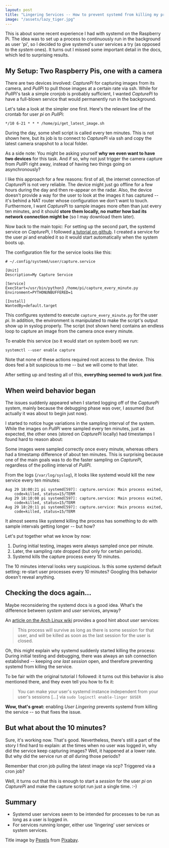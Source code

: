 ```yaml
---
layout: post
title: "Lingering Services -- How to prevent systemd from killing my processes after I log off?"
image: "/assets/lazy_tiger.jpg"
---
```


This is about some recent experience I had with systemd on the Raspberry Pi. The idea was to set up a process to continuously run in the background as user 'pi', so I decided to give systemd's *user* services a try (as opposed to the *system* ones). It turns out I missed some important detail in the docs, which led to surprising results.

## My Setup: Two Raspberry Pis, one with a camera
There are two devices involved: *CapturePi* for capturing images from its camera, and *PullPi* to pull those images at a certain rate via ssh. While for *PullPi*'s task a simple cronjob is probably sufficient, I wanted *CapturePi* to have a full-blown service that would permanently run in the background.

Let's take a look at the simpler one first. Here's the relevant line of the crontab for user *pi* on *PullPi*:
```
*/10 6-21 * * * /home/pi/get_latest_image.sh
```

During the day, some shell script is called every ten minutes. This is not shown here, but its job is to connect to *CapturePi* via ssh and copy the latest camera snapshot to a local folder.

As a side note: You might be asking yourself **why we even want to have two devices** for this task. And if so, why not just trigger the camera capture from *PullPi* right away, instead of having two things going on asynchronously?

I like this approach for a few reasons: first of all, the internet connection of *CapturePi* is not very reliable. The device might just go offline for a few hours during the day and then re-appear on the radar. Also, the device doesn't provide a way for the user to look at the images it has captured -- it's behind a NAT router whose configuration we don't want to touch. Furthermore, I want *CapturePi* to sample images more often than just every ten minutes, and it should **store them locally, no matter how bad its network connection might be** (so I may download them later).

Now back to the main topic: For setting up the second part, the systemd service on *CapturePi*, I followed [a tutorial on github](https://github.com/torfsen/python-systemd-tutorial). I created a service for the user *pi* and enabled it so it would start automatically when the system boots up.

The configuration file for the service looks like this:
```
# ~/.config/systemd/user/capture.service

[Unit]
Description=My Capture Service

[Service]
ExecStart=/usr/bin/python3 /home/pi/capture_every_minute.py
Environment=PYTHONUNBUFFERED=1

[Install]
WantedBy=default.target
```

This configures systemd to execute `capture_every_minute.py` for the user *pi*. In addition, the environment is manipulated to make the script's output show up in syslog properly. The script (not shown here) contains an endless loop to capture an image from the camera once every minute.

To enable this service (so it would start on system boot) we run:

```
systemctl --user enable capture
```

Note that none of these actions required root access to the device. This does feel a bit suspicious to me -- but we will come to that later.

After setting up and testing all of this, **everything seemed to work just fine**.

## When weird behavior began
The issues suddenly appeared when I started logging off of the *CapturePi* system, mainly because the debugging phase was over, I assumed (but actually it was about to begin just now).

I started to notice huge variations in the sampling interval of the system. While the images on *PullPi* were sampled every ten minutes, just as expected, the other ones (stored on *CapturePi* locally) had timestamps I found hard to reason about:

Some images were sampled correctly once every minute, whereas others had a timestamp difference of about ten minutes. This is surprising because one of the main goals was to do the faster sampling on *CapturePi*, regardless of the polling interval of *PullPi*.

From the logs (`/var/log/syslog`), it looks like systemd would kill the new service every ten minutes:
```
Aug 29 18:00:21 pi systemd[597]: capture.service: Main process exited,
    code=killed, status=15/TERM
Aug 29 18:10:08 pi systemd[597]: capture.service: Main process exited,
    code=killed, status=15/TERM
Aug 29 18:20:11 pi systemd[597]: capture.service: Main process exited,
    code=killed, status=15/TERM
```

It almost seems like systemd killing the process has something to do with sample intervals getting longer -- but how?

Let's put together what we know by now:
1. During initial testing, images were always sampled once per minute.
2. Later, the sampling rate dropped (but only for certain periods).
3. Systemd kills the capture process every 10 minutes.

The 10 minutes interval looks very suspicious. Is this some systemd default setting: re-start user processes every 10 minutes? Googling this behavior doesn't reveal anything.

## Checking the docs again...

Maybe reconsidering the systemd docs is a good idea. What's the difference between *system* and *user* services, anyway?

An [article on the Arch Linux wiki](https://wiki.archlinux.org/index.php/Systemd/User) provides a good hint about *user* services:
> This process will survive as long as there is some session for that user, and will be killed as soon as the last session for the user is closed.

Oh, this might explain why systemd suddenly started killing the process: During initial testing and debugging, there was always an ssh connection established -- keeping *one last session* open, and therefore preventing systemd from killing the service.

To be fair with the original tutorial I followed: it turns out this behavior is also mentioned there, and they even tell you how to fix it:
> You can make your user's systemd instance independent from your user's sessions [...] via `sudo loginctl enable-linger $USER`

**Wow, that's great:** enabling *User Lingering* prevents systemd from killing the service -- so that fixes the issue.

## But what about the 10 minutes?

Sure, it's working now. That's good. Nevertheless, there's still a part of the story I find hard to explain: at the times when no user was logged in, why did the service keep capturing images? Well, it happened at a lower rate. But why did the service run *at all* during those periods?

Remember that cron job pulling the latest image via scp? Triggered via a cron job?

Well, it turns out that this is enough to start a *session* for the user *pi* on *CapturePi* and make the capture script run just a single time. :-)

## Summary
- Systemd user services seem to be intended for processes to be run as long as a user is logged in.
- For services running longer, either use 'lingering' user services or system services.

Title image by <a href="https://pixabay.com/users/Pexels-2286921/?utm_source=link-attribution&amp;utm_medium=referral&amp;utm_campaign=image&amp;utm_content=1285229">Pexels</a> from <a href="https://pixabay.com/?utm_source=link-attribution&amp;utm_medium=referral&amp;utm_campaign=image&amp;utm_content=1285229">Pixabay</a>.
